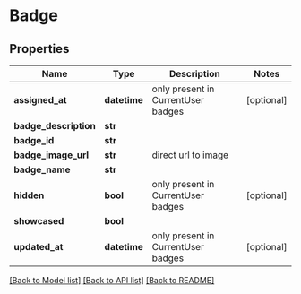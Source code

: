 # Badge


## Properties
Name | Type | Description | Notes
------------ | ------------- | ------------- | -------------
**assigned_at** | **datetime** | only present in CurrentUser badges | [optional] 
**badge_description** | **str** |  | 
**badge_id** | **str** |  | 
**badge_image_url** | **str** | direct url to image | 
**badge_name** | **str** |  | 
**hidden** | **bool** | only present in CurrentUser badges | [optional] 
**showcased** | **bool** |  | 
**updated_at** | **datetime** | only present in CurrentUser badges | [optional] 

[[Back to Model list]](../README.md#documentation-for-models) [[Back to API list]](../README.md#documentation-for-api-endpoints) [[Back to README]](../README.md)


